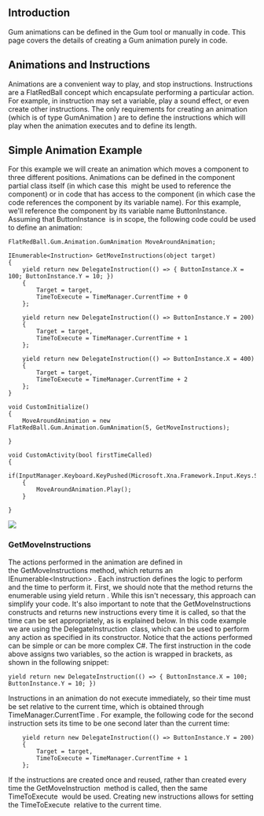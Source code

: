 ## Introduction

Gum animations can be defined in the Gum tool or manually in code. This page covers the details of creating a Gum animation purely in code.

## Animations and Instructions

Animations are a convenient way to play, and stop instructions. Instructions are a FlatRedBall concept which encapsulate performing a particular action. For example, in instruction may set a variable, play a sound effect, or even create other instructions. The only requirements for creating an animation (which is of type GumAnimation ) are to define the instructions which will play when the animation executes and to define its length.

## Simple Animation Example

For this example we will create an animation which moves a component to three different positions. Animations can be defined in the component partial class itself (in which case this  might be used to reference the component) or in code that has access to the component (in which case the code references the component by its variable name). For this example, we'll reference the component by its variable name ButtonInstance. Assuming that ButtonInstance  is in scope, the following code could be used to define an animation:

``` lang:c#
FlatRedBall.Gum.Animation.GumAnimation MoveAroundAnimation;

IEnumerable<Instruction> GetMoveInstructions(object target)
{
    yield return new DelegateInstruction(() => { ButtonInstance.X = 100; ButtonInstance.Y = 10; })
    {
        Target = target,
        TimeToExecute = TimeManager.CurrentTime + 0
    };

    yield return new DelegateInstruction(() => ButtonInstance.Y = 200)
    {
        Target = target,
        TimeToExecute = TimeManager.CurrentTime + 1
    };

    yield return new DelegateInstruction(() => ButtonInstance.X = 400)
    {
        Target = target,
        TimeToExecute = TimeManager.CurrentTime + 2
    };
}

void CustomInitialize()
{
    MoveAroundAnimation = new FlatRedBall.Gum.Animation.GumAnimation(5, GetMoveInstructions);

}

void CustomActivity(bool firstTimeCalled)
{
    if(InputManager.Keyboard.KeyPushed(Microsoft.Xna.Framework.Input.Keys.Space))
    {
        MoveAroundAnimation.Play();
    }

}
```

[![](/wp-content/uploads/2017/04/GumButtonAnim.gif)](/wp-content/uploads/2017/04/GumButtonAnim.gif)

### GetMoveInstructions

The actions performed in the animation are defined in the GetMoveInstructions method, which returns an IEnumerable\<Instruction\> . Each instruction defines the logic to perform and the time to perform it. First, we should note that the method returns the enumerable using yield return . While this isn't necessary, this approach can simplify your code. It's also important to note that the GetMoveInstructions  constructs and returns new instructions every time it is called, so that the time can be set appropriately, as is explained below. In this code example we are using the DelegateInstruction  class, which can be used to perform any action as specified in its constructor. Notice that the actions performed can be simple or can be more complex C#. The first instruction in the code above assigns two variables, so the action is wrapped in brackets, as shown in the following snippet:

``` lang:c#
yield return new DelegateInstruction(() => { ButtonInstance.X = 100; ButtonInstance.Y = 10; })
```

Instructions in an animation do not execute immediately, so their time must be set relative to the current time, which is obtained through TimeManager.CurrentTime . For example, the following code for the second instruction sets its time to be one second later than the current time:

``` lang:c#
    yield return new DelegateInstruction(() => ButtonInstance.Y = 200)
    {
        Target = target,
        TimeToExecute = TimeManager.CurrentTime + 1
    };
```

If the instructions are created once and reused, rather than created every time the GetMoveInstruction  method is called, then the same TimeToExecute  would be used. Creating new instructions allows for setting the TimeToExecute  relative to the current time.
